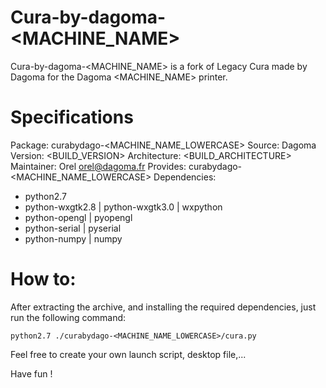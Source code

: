 # Cura-by-dagoma-<MACHINE_NAME>
Cura-by-dagoma-<MACHINE_NAME> is a fork of Legacy Cura made by Dagoma for the Dagoma <MACHINE_NAME> printer.

# Specifications
Package: curabydago-<MACHINE_NAME_LOWERCASE>
Source: Dagoma
Version: <BUILD_VERSION>
Architecture: <BUILD_ARCHITECTURE>
Maintainer: Orel <orel@dagoma.fr>
Provides: curabydago-<MACHINE_NAME_LOWERCASE>
Dependencies:
* python2.7
* python-wxgtk2.8 | python-wxgtk3.0 | wxpython
* python-opengl | pyopengl
* python-serial | pyserial
* python-numpy | numpy

# How to:
After extracting the archive, and installing the required dependencies, just run the following command:
```
python2.7 ./curabydago-<MACHINE_NAME_LOWERCASE>/cura.py
```
Feel free to create your own launch script, desktop file,...

Have fun !
